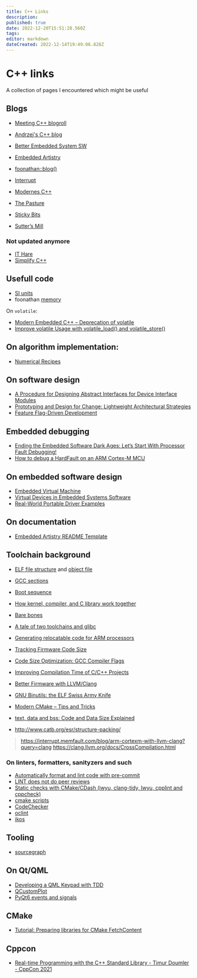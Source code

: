 ```yaml
---
title: C++ Links
description: 
published: true
date: 2022-12-20T15:51:28.560Z
tags: 
editor: markdown
dateCreated: 2022-12-14T19:49:06.828Z
---
```


# C++ links

A collection of pages I encountered which might be useful

## Blogs

* [Meeting C++ blogroll](https://www.meetingcpp.com/blog/blogroll/)

* [Andrzej's C++ blog](https://akrzemi1.wordpress.com/)
* [Better Embedded System SW](https://betterembsw.blogspot.com/)
* [Embedded Artistry](https://embeddedartistry.com/blog)
* [foonathan::blog()](https://www.foonathan.net/)
* [Interrupt](https://interrupt.memfault.com/blog/)
* [Modernes C++](https://www.modernescpp.com/)
* [The Pasture](https://thephd.dev/)
* [Sticky Bits](https://blog.feabhas.com/)

* [Sutter’s Mill](https://herbsutter.com/)

### Not updated anymore

* [IT Hare](http://ithare.com/)
* [Simplify C++](https://arne-mertz.de/)

## Usefull code
* [SI units](https://github.com/bernedom/SI)
* foonathan [memory](https://github.com/foonathan/memory)

On `volatile`:
* [Modern Embedded C++ – Deprecation of volatile](https://blog.feabhas.com/2021/05/modern-embedded-c-deprecation-of-volatile/#more-3495)
* [Improve volatile Usage with volatile_load() and volatile_store()](https://embeddedartistry.com/blog/2019/03/11/improve-volatile-usage-with-volatile_load-and-volatile_store/)

## On algorithm implementation:
* [Numerical Recipes](http://numerical.recipes/)

## On software design
* [A Procedure for Designing Abstract Interfaces for Device Interface Modules](https://embeddedartistry.com/fieldatlas/a-procedure-for-designing-abstract-interfaces-for-device-interface-modules/)
* [Prototyping and Design for Change: Lightweight Architectural Strategies](https://embeddedartistry.com/blog/2020/01/20/prototyping-for-portability-lightweight-architectural-strategies/)
* [Feature Flag-Driven Development](https://dzone.com/articles/feature-flag-driven-development)


## Embedded debugging

* [Ending the Embedded Software Dark Ages: Let’s Start With Processor Fault Debugging!](https://embeddedartistry.com/blog/2021/01/11/hard-fault-debugging/)
* [How to debug a HardFault on an ARM Cortex-M MCU](https://interrupt.memfault.com/blog/cortex-m-fault-debug?query=hardfault)

## On embedded software design

* [Embedded Virtual Machine](https://github.com/embvm)
* [Virtual Devices in Embedded Systems Software](https://embeddedartistry.com/blog/2020/08/03/virtual-devices-in-embedded-systems-software/)
* [Real-World Portable Driver Examples](https://embeddedartistry.com/blog/2020/11/23/real-world-portable-driver-examples/)

## On documentation

* [Embedded Artistry README Template](https://embeddedartistry.com/blog/2017/11/30/embedded-artistry-readme-template/)

## Toolchain background

* [ELF file structure](https://wiki.osdev.org/ELF) and [object file](https://en.wikipedia.org/wiki/Object_file)
* [GCC sections](https://gcc.gnu.org/onlinedocs/gccint/Sections.html)
* [Boot sequence](https://wiki.osdev.org/Boot_sequence)
* [How kernel, compiler, and C library work together](https://wiki.osdev.org/How_kernel,_compiler,_and_C_library_work_together)
* [Bare bones](https://wiki.osdev.org/Bare_bones)
* [A tale of two toolchains and glibc](https://www.collabora.com/news-and-blog/blog/2021/09/30/a-tale-of-two-toolchains-and-glibc/)
* [Generating relocatable code for ARM processors](https://blog.llvm.org/posts/2021-10-01-generating-relocatable-code-for-arm-processors/)

* [Tracking Firmware Code Size](https://interrupt.memfault.com/blog/code-size-deltas?query=compile%20flags)
* [Code Size Optimization: GCC Compiler Flags](https://interrupt.memfault.com/blog/code-size-optimization-gcc-flags?query=improving%20compilation%20time)
* [Improving Compilation Time of C/C++ Projects](https://interrupt.memfault.com/blog/improving-compilation-times-c-cpp-projects?query=improving%20compilation%20time)
* [Better Firmware with LLVM/Clang](https://interrupt.memfault.com/blog/arm-cortexm-with-llvm-clang?query=better%20firmware%20with%20llvm)
* [GNU Binutils: the ELF Swiss Army Knife](https://interrupt.memfault.com/blog/gnu-binutils?query=gnu%20binutil)

* [Modern CMake – Tips and Tricks](https://www.incredibuild.com/blog/modern-cmake-tips-and-tricks)

* [text, data and bss: Code and Data Size Explained](https://mcuoneclipse.com/2013/04/14/text-data-and-bss-code-and-data-size-explained/)

* http://www.catb.org/esr/structure-packing/

> https://interrupt.memfault.com/blog/arm-cortexm-with-llvm-clang?query=clang
> https://clang.llvm.org/docs/CrossCompilation.html

### On linters, formatters, sanityzers and such

* [Automatically format and lint code with pre-commit](https://interrupt.memfault.com/blog/pre-commit?query=automatically%20format%20and%20lint)
* [LINT does not do peer reviews](https://betterembsw.blogspot.com/2020/08/lint-does-not-do-peer-reviews.html)
* [Static checks with CMake/CDash (iwyu, clang-tidy, lwyu, cpplint and cppcheck)](https://www.kitware.com/static-checks-with-cmake-cdash-iwyu-clang-tidy-lwyu-cpplint-and-cppcheck/)
* [cmake scripts](https://github.com/StableCoder/cmake-scripts#sanitizer-builds-sanitizerscmake)
* [CodeChecker](https://github.com/Ericsson/CodeChecker)
* [oclint](https://oclint.org/)
* [ikos](https://github.com/NASA-SW-VnV/ikos)

## Tooling

* [sourcegraph](https://about.sourcegraph.com/)

## On Qt/QML

* [Developing a QML Keypad with TDD](https://embeddeduse.com/2021/11/18/developing-a-qml-keypad-with-tdd/)
* [QCustomPlot ](https://www.qcustomplot.com/)
* [PyQt6 events and signals](https://zetcode.com/pyqt6/eventssignals/)

## CMake

* [Tutorial: Preparing libraries for CMake FetchContent](https://www.foonathan.net/2022/06/cmake-fetchcontent/)

## Cppcon

* [Real-time Programming with the C++ Standard Library - Timur Doumler - CppCon 2021](https://www.youtube.com/watch?v=Tof5pRedskI)
